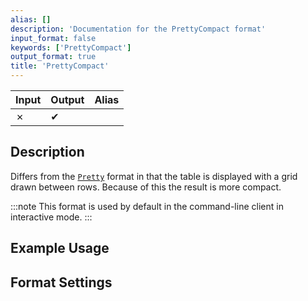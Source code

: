 ```yaml
---
alias: []
description: 'Documentation for the PrettyCompact format'
input_format: false
keywords: ['PrettyCompact']
output_format: true
title: 'PrettyCompact'
---
```



| Input | Output  | Alias |
|-------|---------|-------|
| ✗     | ✔       |       |

## Description 

Differs from the [`Pretty`](./Pretty.md) format in that the table is displayed with a grid drawn between rows. 
Because of this the result is more compact.

:::note
This format is used by default in the command-line client in interactive mode.
:::

## Example Usage 

## Format Settings 

<PrettyFormatSettings />
